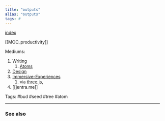 ```yaml
---
title: "outputs"
alias: "outputs"
tags: #
---
```

[index](_index.md)

[[MOC_productivity]]

Mediums:
1. Writing
	1. [Atoms](Atoms)
2. [Design](MOC_design.md)
3. [Immersive-Experiences](immersive-experiences.md)
	1. via [three.js](three.js.md),
4. [[jentra.me]]
		

Tags: #bud #seed #tree #atom

-------------
### See also


